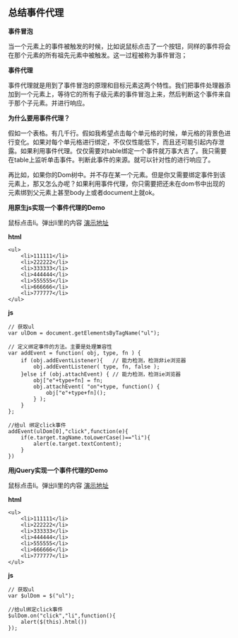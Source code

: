 ## 总结事件代理 ##

**事件冒泡**

当一个元素上的事件被触发的时候，比如说鼠标点击了一个按钮，同样的事件将会在那个元素的所有祖先元素中被触发。这一过程被称为事件冒泡；

**事件代理**	
	
事件代理就是用到了事件冒泡的原理和目标元素这两个特性。我们把事件处理器添加到一个元素上，等待它的所有子级元素的事件冒泡上来，然后判断这个事件来自于那个子元素。并进行响应。

**为什么要用事件代理？**

假如一个表格。有几千行。假如我希望点击每个单元格的时候，单元格的背景色进行变化。如果对每个单元格进行绑定，不仅仅性能低下，而且还可能引起内存泄露。如果利用事件代理。仅仅需要对table绑定一个事件就万事大吉了。我只需要在table上监听单击事件。判断此事件的来源。就可以针对性的进行响应了。

再比如，如果你的Dom树中。并不存在某一个元素。但是你又需要绑定事件到该元素上，那又怎么办呢？如果利用事件代理，你只需要把还未在dom书中出现的元素绑到父元素上甚至body上或者document上就ok。


**用原生js实现一个事件代理的Demo**

鼠标点击li。弹出li里的内容	
[演示地址](http://codepen.io/zhaojianxin/pen/ALEqmR)

**html**

```
<ul>
	<li>111111</li>
	<li>222222</li>
	<li>333333</li>
	<li>444444</li>
	<li>555555</li>
	<li>666666</li>
	<li>777777</li>
</ul>

```

**js**

```	
// 获取ul
var ulDom = document.getElementsByTagName("ul");

// 定义绑定事件的方法。主要是处理兼容性
var addEvent = function( obj, type, fn ) { 
	if (obj.addEventListener){   // 能力检测，检测非ie浏览器
		obj.addEventListener( type, fn, false );
	}else if (obj.attachEvent) { // 能力检测，检测ie浏览器
		obj["e"+type+fn] = fn; 
		obj.attachEvent( "on"+type, function() { 
			obj["e"+type+fn](); 
		} ); 
	} 
};

//给ul 绑定click事件
addEvent(ulDom[0],"click",function(e){
	if(e.target.tagName.toLowerCase()=="li"){
		alert(e.target.textContent);
	}
})
```

**用jQuery实现一个事件代理的Demo**

鼠标点击li。弹出li里的内容	
[演示地址](http://codepen.io/zhaojianxin/pen/rrxyXy)

**html**

```
<ul>
	<li>111111</li>
	<li>222222</li>
	<li>333333</li>
	<li>444444</li>
	<li>555555</li>
	<li>666666</li>
	<li>777777</li>
</ul>

```

**js**

```	
// 获取ul
var $ulDom = $("ul");

//给ul绑定click事件
$ulDom.on("click","li",function(){
	alert($(this).html())
});

```
